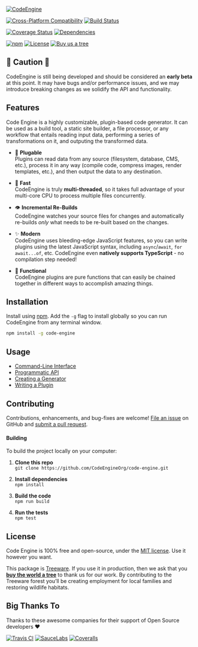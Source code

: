 [![CodeEngine](https://engine.codes/img/logos/banner.svg)](https://engine.codes)

[![Cross-Platform Compatibility](https://engine.codes/img/badges/os-badges.svg)](https://github.com/CodeEngineOrg/code-engine/blob/master/.github/workflows/CI-CD.yaml)
[![Build Status](https://github.com/CodeEngineOrg/code-engine/workflows/CI-CD/badge.svg)](https://github.com/CodeEngineOrg/code-engine/blob/master/.github/workflows/CI-CD.yaml)

[![Coverage Status](https://coveralls.io/repos/github/CodeEngineOrg/code-engine/badge.svg?branch=master)](https://coveralls.io/github/CodeEngineOrg/code-engine)
[![Dependencies](https://david-dm.org/CodeEngineOrg/code-engine.svg)](https://david-dm.org/CodeEngineOrg/code-engine)

[![npm](https://img.shields.io/npm/v/code-engine.svg)](https://www.npmjs.com/package/code-engine)
[![License](https://img.shields.io/npm/l/code-engine.svg)](LICENSE)
[![Buy us a tree](https://img.shields.io/badge/Treeware-%F0%9F%8C%B3-lightgreen)](https://plant.treeware.earth/CodeEngineOrg/code-engine)



🚧 Caution ‍️🚧
-------------------------------
CodeEngine is still being developed and should be considered an **early beta** at this point. It may have bugs and/or performance issues, and we may introduce breaking changes as we solidify the API and functionality.



Features
-------------------------------
Code Engine is a highly customizable, plugin-based code generator. It can be used as a build tool, a static site builder, a file processor, or any workflow that entails reading input data, performing a series of transformations on it, and outputing the transformed data.

- 🔌 **Plugable**<br>
  Plugins can read data from any source (filesystem, database, CMS, etc.), process it in any way (compile code, compress images, render templates, etc.), and then output the data to any destination.

- 🚀 **Fast**<br>
  CodeEngine is truly **multi-threaded**, so it takes full advantage of your multi-core CPU to process multiple files concurrently.

- 👁 **Incremental Re-Builds**<br>
  CodeEngine watches your source files for changes and automatically re-builds _only_ what needs to be re-built based on the changes.

- ✨ **Modern**<br>
  CodeEngine uses bleeding-edge JavaScript features, so you can write plugins using the latest JavaScript syntax, including `async`/`await`, `for await...of`, etc. CodeEngine even **natively supports TypeScript** - no compilation step needed!

- 🧩 **Functional**<br>
  CodeEngine plugins are pure functions that can easily be chained together in different ways to accomplish amazing things.



Installation
-------------------------------
Install using [npm](https://docs.npmjs.com/about-npm/).  Add the `-g` flag to install globally so you can run CodeEngine from any terminal window.

```bash
npm install -g code-engine
```



Usage
-------------------------------
- [Command-Line Interface](https://github.com/CodeEngineOrg/code-engine/wiki/Command-Line-Interface)
- [Programmatic API](https://github.com/CodeEngineOrg/code-engine/wiki/Programmatic-API)
- [Creating a Generator](https://github.com/CodeEngineOrg/code-engine/wiki/Creating-a-Generator)
- [Writing a Plugin](https://github.com/CodeEngineOrg/code-engine/wiki/Writing-a-Plugin)




Contributing
--------------------------
Contributions, enhancements, and bug-fixes are welcome!  [File an issue](https://github.com/CodeEngineOrg/code-engine/issues) on GitHub and [submit a pull request](https://github.com/CodeEngineOrg/code-engine/pulls).

#### Building
To build the project locally on your computer:

1. __Clone this repo__<br>
`git clone https://github.com/CodeEngineOrg/code-engine.git`

2. __Install dependencies__<br>
`npm install`

3. __Build the code__<br>
`npm run build`

4. __Run the tests__<br>
`npm test`



License
--------------------------
Code Engine is 100% free and open-source, under the [MIT license](LICENSE). Use it however you want.

This package is [Treeware](http://treeware.earth). If you use it in production, then we ask that you [**buy the world a tree**](https://plant.treeware.earth/CodeEngineOrg/code-engine) to thank us for our work. By contributing to the Treeware forest you’ll be creating employment for local families and restoring wildlife habitats.



Big Thanks To
--------------------------
Thanks to these awesome companies for their support of Open Source developers ❤

[![Travis CI](https://engine.codes/img/badges/travis-ci.svg)](https://travis-ci.com)
[![SauceLabs](https://engine.codes/img/badges/sauce-labs.svg)](https://saucelabs.com)
[![Coveralls](https://engine.codes/img/badges/coveralls.svg)](https://coveralls.io)
